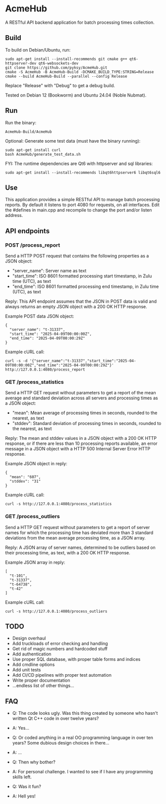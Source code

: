 # AcmeHub

A RESTful API backend application for batch processing times collection.

## Build

To build on Debian/Ubuntu, run:

```
sudo apt-get install --install-recommends git cmake g++ qt6-httpserver-dev qt6-websockets-dev
git clone https://github.com/pyksy/AcmeHub.git
cmake -S AcmeHub -B AcmeHub-Build -DCMAKE_BUILD_TYPE:STRING=Release
cmake --build AcmeHub-Build --parallel --config Release
```
Replace "Release" with "Debug" to get a debug build.

Tested on Debian 12 (Bookworm) and Ubuntu 24.04 (Noble Nubmat).

## Run

Run the binary:

```
AcmeHub-Build/AcmeHub
```

Optional: Generate some test data (must have the binary running):
```
sudo apt-get install curl
bash AcmeHub/generate_test_data.sh
```

FYI: The runtime dependencies are Qt6 with httpserver and sql libraries:
```
sudo apt-get install --install-recommends libqt6httpserver6 libqt6sql6
```


## Use

This application provides a simple RESTful API to manage batch processing reports.
By default it listens to port 4080 for requests, on all interfaces.
Edit the #defines in main.cpp and recompile to change the port and/or listen address.

## API endpoints

### POST /process_report
Send a HTTP POST request that contains the following properties as a JSON object:
- "server_name": Server name as text
- "start_time": ISO 8601 formatted processing start timestamp, in Zulu time (UTC), as text
- "end_time": ISO 8601 formatted processing end timestamp, in Zulu time (UTC), as text

Reply: This API endpoint assumes that the JSON in POST data is valid and
always returns an empty JSON object with a 200 OK HTTP response.

Example POST data JSON object:
```
{
  "server_name": "t-31337",
  "start_time": "2025-04-09T00:00:00Z",
  "end_time": "2025-04-09T00:00:29Z"
}
```

Example cURL call:
```
curl -s -d '{"server_name":"t-31337","start_time":"2025-04-09T00:00:00Z","end_time":"2025-04-09T00:00:29Z"}' http://127.0.0.1:4080/process_report
```

### GET /process_statistics

Send a HTTP GET request without parameters to get a report of the mean average and standard deviation across all servers and processing times as a JSON object:
- "mean": Mean average of processing times in seconds, rounded to the nearest, as text
- "stddev": Standard deviation of processing times in seconds, rounded to the nearest, as text

Reply: The mean and stddev values in a JSON object with a 200 OK HTTP response, 
or if there are less than 10 processing reports available,
an error message in a JSON object with a HTTP 500 Internal Server Error HTTP response.

Example JSON object in reply:
```
{
  "mean": "607",
  "stddev": "31"
}
```
Example cURL call:
```
curl -s http://127.0.0.1:4080/process_statistics
```

### GET /process_outliers

Send a HTTP GET request without parameters to get a report of server names
for which the processing time has deviated more than 3 standard
deviations from the mean average processing time, as a JSON array.

Reply: A JSON array of server names, determined to be outliers 
based on their processing time, as text, with a 200 OK HTTP response.

Example JSON array in reply:
```
[
  "t-101",
  "t-31337",
  "t-64738",
  "t-42"
]

```
Example cURL call:
```
curl -s http://127.0.0.1:4080/process_outliers
```


## TODO

- Design overhaul
- Add truckloads of error checking and handling
- Get rid of magic numbers and hardcoded stuff
- Add authentication
- Use proper SQL database, with proper table forms and indices
- Add cmdline options
- Add unit tests
- Add CI/CD pipelines with proper test automation
- Write proper documentation
- ...endless list of other things...

## FAQ

- Q: The code looks ugly. Was this thing created by someone who hasn't written Qt C++ code in over twelve years?
- A: Yes...

- Q: Or coded anything in a real OO programming language in over ten years? Some dubious design choices in there...
- A: ...

- Q: Then why bother?
- A: For personal challenge. I wanted to see if I have any programming skills left.

- Q: Was it fun?
- A: Hell yes!
